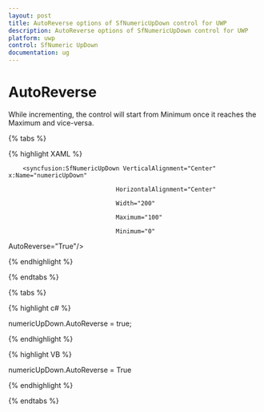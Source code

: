 ```yaml
---
layout: post
title: AutoReverse options of SfNumericUpDown control for UWP
description: AutoReverse options of SfNumericUpDown control for UWP
platform: uwp
control: SfNumeric UpDown
documentation: ug
---
```


# AutoReverse

While incrementing, the control will start from Minimum once it reaches the Maximum and vice-versa.

{% tabs %}

{% highlight XAML %}

<Grid Background="{StaticResource ApplicationPageBackgroundThemeBrush}">

        <syncfusion:SfNumericUpDown VerticalAlignment="Center" x:Name="numericUpDown"

                                  HorizontalAlignment="Center"

                                  Width="200" 

                                  Maximum="100"

                                  Minimum="0"

AutoReverse="True"/>



</Grid>

{% endhighlight %}

{% endtabs %}

{% tabs %}

{% highlight c# %}

numericUpDown.AutoReverse = true;

{% endhighlight %}

{% highlight VB %}

numericUpDown.AutoReverse = True

{% endhighlight %}

{% endtabs %}
